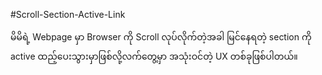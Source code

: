 #Scroll-Section-Active-Link

မိမိရဲ့ Webpage မှာ Browser ကို Scroll လုပ်လိုက်တဲ့အခါ မြင်နေရတဲ့ section ကို active ထည့်ပေးသွားမှာဖြစ်လို့လက်တွေ့မှာ အသုံးဝင်တဲ့ UX တစ်ခုဖြစ်ပါတယ်။

